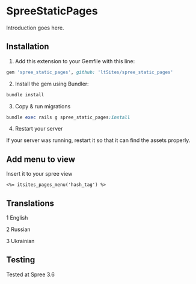 # SpreeStaticPages

Introduction goes here.

## Installation

1. Add this extension to your Gemfile with this line:
  ```ruby
  gem 'spree_static_pages', github: 'ltSites/spree_static_pages'
  ```

2. Install the gem using Bundler:
  ```ruby
  bundle install
  ```

3. Copy & run migrations
  ```ruby
  bundle exec rails g spree_static_pages:install
  ```

4. Restart your server

  If your server was running, restart it so that it can find the assets properly.

## Add menu to view
Insert it to your spree view
```shell
<%= itsites_pages_menu('hash_tag') %>
```

## Translations

1 English

2 Russian

3 Ukrainian

## Testing

Tested at Spree 3.6
